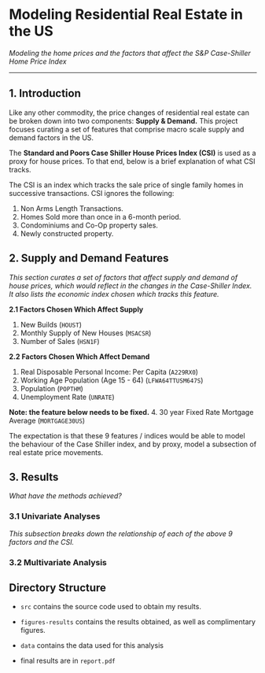 # **Modeling Residential Real Estate in the US**
_Modeling the home prices and the factors that affect the S&P Case-Shiller Home Price Index_ 
*****
## **1. Introduction**
Like any other commodity, the price changes of residential real estate can be broken down into two components: **Supply & Demand.** This project focuses curating a set of features that comprise macro scale supply and demand factors in the US.  

The **Standard and Poors Case Shiller House Prices Index (CSI)** is used as a proxy for house prices. To that end, below is a brief explanation of what CSI tracks.

The CSI is an index which tracks the sale price of single family homes in successive transactions. 
CSI ignores the following:

1. Non Arms Length Transactions.
2. Homes Sold more than once in a 6-month period. 
3. Condominiums and Co-Op property sales. 
4. Newly constructed property.

  
## **2. Supply and Demand Features**
_This section curates a set of factors that affect supply and demand of house prices, which would reflect in the changes in the Case-Shiller Index. It also lists the economic index chosen which tracks this feature._

**2.1   Factors Chosen Which Affect Supply**

1.  New Builds (`HOUST`)
2.  Monthly Supply of New Houses (`MSACSR`)
4.  Number of Sales (`HSN1F`)


**2.2   Factors Chosen Which Affect Demand**

1.  Real Disposable Personal Income: Per Capita (`A229RX0`)
2. Working Age Population (Age 15 - 64) (`LFWA64TTUSM647S`)
3. Population (`POPTHM`) 
4. Unemployment Rate (`UNRATE`)
   
**Note: the feature below needs to be fixed.**
4. 30 year Fixed Rate Mortgage Average (`MORTGAGE30US`)

The expectation is that these 9 features / indices would be able to model the behaviour of the Case Shiller index, and by proxy, model a subsection of real estate price movements. 

## **3. Results**
_What have the methods achieved?_

### **3.1 Univariate Analyses**
_This subsection breaks down the relationship of each of the above 9 factors and the CSI._

### **3.2 Multivariate Analysis**

## **Directory Structure**

* `src` contains the source code used to obtain my results.

* `figures-results` contains the results obtained, as well as complimentary figures.

* `data` contains the data used for this analysis

* final results are in `report.pdf`